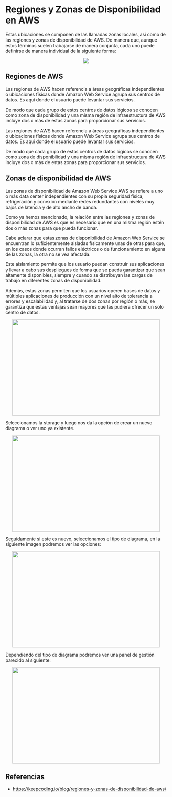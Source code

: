 # Regiones y Zonas de Disponibilidad en AWS

Estas ubicaciones se componen de las llamadas zonas locales, así como de las regiones y zonas de disponibilidad de AWS. De manera que, aunque estos términos suelen trabajarse de manera conjunta, cada uno puede definirse de manera individual de la siguiente forma:

<p align="center">
  <img src="https://github.com/dimasx010/knowledge/assets/105082657/c32efc96-f935-4e63-ab99-9ceaf3e24e8c">
</p>

## Regiones de AWS

Las regiones de AWS hacen referencia a áreas geográficas independientes o ubicaciones físicas donde Amazon Web Service agrupa sus centros de datos. Es aquí donde el usuario puede levantar sus servicios.

De modo que cada grupo de estos centros de datos lógicos se conocen como zona de disponibilidad y una misma región de infraestructura de AWS incluye dos o más de estas zonas para proporcionar sus servicios.

Las regiones de AWS hacen referencia a áreas geográficas independientes o ubicaciones físicas donde Amazon Web Service agrupa sus centros de datos. Es aquí donde el usuario puede levantar sus servicios.

De modo que cada grupo de estos centros de datos lógicos se conocen como zona de disponibilidad y una misma región de infraestructura de AWS incluye dos o más de estas zonas para proporcionar sus servicios.

## Zonas de disponibilidad de AWS

Las zonas de disponibilidad de Amazon Web Service AWS se refiere a uno o más data center independientes con su propia seguridad física, refrigeración y conexión mediante redes redundantes con niveles muy bajos de latencia y de alto ancho de banda.

Como ya hemos mencionado, la relación entre las regiones y zonas de disponibilidad de AWS es que es necesario que en una misma región estén dos o más zonas para que pueda funcionar.

Cabe aclarar que estas zonas de disponibilidad de Amazon Web Service se encuentran lo suficientemente aisladas físicamente unas de otras para que, en los casos donde ocurran fallos eléctricos o de funcionamiento en alguna de las zonas, la otra no se vea afectada.

Este aislamiento permite que los usuario puedan construir sus aplicaciones y llevar a cabo sus despliegues de forma que se pueda garantizar que sean altamente disponibles, siempre y cuando se distribuyan las cargas de trabajo en diferentes zonas de disponibilidad.

Además, estas zonas permiten que los usuarios operen bases de datos y múltiples aplicaciones de producción con un nivel alto de tolerancia a errores y escalabilidad y, al tratarse de dos zonas por región o más, se garantiza que estas ventajas sean mayores que las pudiera ofrecer un solo centro de datos.

<p align="center">
  <img width="460" height="300" src="https://github.com/dimasx010/knowledge/assets/105082657/a28b1b16-3344-41c2-88c6-9cd8168dd585">
</p>

Seleccionamos la storage y luego nos da la opción de crear un nuevo diagrama o ver uno ya existente.  

<p align="center">
  <img width="460" height="300" src="https://github.com/dimasx010/knowledge/assets/105082657/89c16162-a47a-4831-b5f4-9b1bf6c32e32">
</p>

Seguidamente si este es nuevo, seleccionamos el tipo de diagrama, en la siguiente imagen podremos ver las opciones:

<p align="center">
  <img width="460" height="300" src="https://github.com/dimasx010/knowledge/assets/105082657/299a4ec7-5d8d-44a4-a7c6-1035e090dcdb">
</p>

Dependiendo del tipo de diagrama podremos ver una panel de gestión parecido al siguiente: 

<p align="center">
  <img width="460" height="300" src="https://github.com/dimasx010/knowledge/assets/105082657/b01d7c68-b612-4bf0-9a73-ec314944afd7">
</p>

## Referencias
- https://keepcoding.io/blog/regiones-y-zonas-de-disponibilidad-de-aws/


